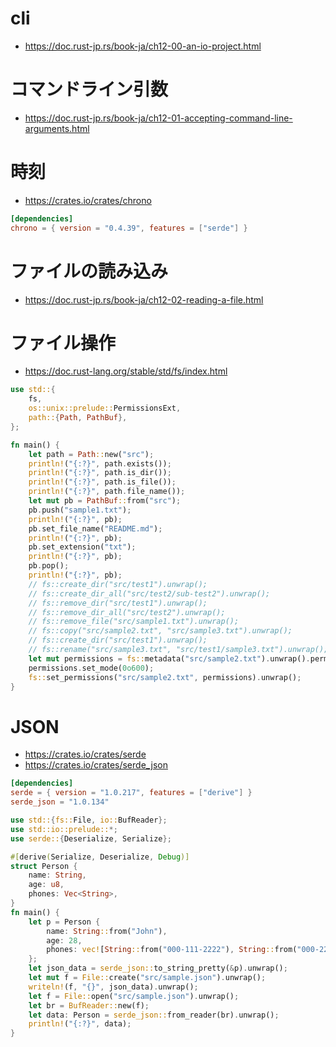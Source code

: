 # cli
- https://doc.rust-jp.rs/book-ja/ch12-00-an-io-project.html
# コマンドライン引数
- https://doc.rust-jp.rs/book-ja/ch12-01-accepting-command-line-arguments.html
# 時刻
- https://crates.io/crates/chrono
```toml
[dependencies]
chrono = { version = "0.4.39", features = ["serde"] }
```
# ファイルの読み込み
- https://doc.rust-jp.rs/book-ja/ch12-02-reading-a-file.html
# ファイル操作
- https://doc.rust-lang.org/stable/std/fs/index.html

```rust
use std::{
    fs,
    os::unix::prelude::PermissionsExt,
    path::{Path, PathBuf},
};

fn main() {
    let path = Path::new("src");
    println!("{:?}", path.exists());
    println!("{:?}", path.is_dir());
    println!("{:?}", path.is_file());
    println!("{:?}", path.file_name());
    let mut pb = PathBuf::from("src");
    pb.push("sample1.txt");
    println!("{:?}", pb);
    pb.set_file_name("README.md");
    println!("{:?}", pb);
    pb.set_extension("txt");
    println!("{:?}", pb);
    pb.pop();
    println!("{:?}", pb);
    // fs::create_dir("src/test1").unwrap();
    // fs::create_dir_all("src/test2/sub-test2").unwrap();
    // fs::remove_dir("src/test1").unwrap();
    // fs::remove_dir_all("src/test2").unwrap();
    // fs::remove_file("src/sample1.txt").unwrap();
    // fs::copy("src/sample2.txt", "src/sample3.txt").unwrap();
    // fs::create_dir("src/test1").unwrap();
    // fs::rename("src/sample3.txt", "src/test1/sample3.txt").unwrap();
    let mut permissions = fs::metadata("src/sample2.txt").unwrap().permissions();
    permissions.set_mode(0o600);
    fs::set_permissions("src/sample2.txt", permissions).unwrap();
}
```
# JSON
- https://crates.io/crates/serde
- https://crates.io/crates/serde_json

```toml
[dependencies]
serde = { version = "1.0.217", features = ["derive"] }
serde_json = "1.0.134"
```

```rust
use std::{fs::File, io::BufReader};
use std::io::prelude::*;
use serde::{Deserialize, Serialize};

#[derive(Serialize, Deserialize, Debug)]
struct Person {
    name: String,
    age: u8,
    phones: Vec<String>,
}
fn main() {
    let p = Person {
        name: String::from("John"),
        age: 28,
        phones: vec![String::from("000-111-2222"), String::from("000-222-3333")],
    };
    let json_data = serde_json::to_string_pretty(&p).unwrap();
    let mut f = File::create("src/sample.json").unwrap();
    writeln!(f, "{}", json_data).unwrap();
    let f = File::open("src/sample.json").unwrap();
    let br = BufReader::new(f);
    let data: Person = serde_json::from_reader(br).unwrap();
    println!("{:?}", data);
}
```
